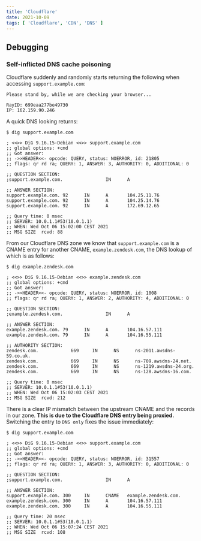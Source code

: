 ```yaml
---
title: 'Cloudflare'
date: 2021-10-09
tags: [ 'Cloudflare', 'CDN', 'DNS' ]
---
```


## Debugging

### Self-inflicted DNS cache poisoning

Cloudflare suddenly and randomly starts returning the following when accessing
`support.example.com`:

```
Please stand by, while we are checking your browser...

RayID: 699eaa277be49730
IP: 162.159.90.246
```

A quick DNS looking returns:

```
$ dig support.example.com

; <<>> DiG 9.16.15-Debian <<>> support.example.com
;; global options: +cmd
;; Got answer:
;; ->>HEADER<<- opcode: QUERY, status: NOERROR, id: 21805
;; flags: qr rd ra; QUERY: 1, ANSWER: 3, AUTHORITY: 0, ADDITIONAL: 0

;; QUESTION SECTION:
;support.example.com.                IN      A

;; ANSWER SECTION:
support.example.com. 92      IN      A       104.25.11.76
support.example.com. 92      IN      A       104.25.14.76
support.example.com. 92      IN      A       172.69.12.65

;; Query time: 0 msec
;; SERVER: 10.0.1.1#53(10.0.1.1)
;; WHEN: Wed Oct 06 15:02:00 CEST 2021
;; MSG SIZE  rcvd: 88
```

From our Cloudflare DNS zone we know that `support.example.com` is a CNAME entry
for another CNAME, `example.zendesk.com`, the DNS lookup of which is as follows:

```
$ dig example.zendesk.com

; <<>> DiG 9.16.15-Debian <<>> example.zendesk.com
;; global options: +cmd
;; Got answer:
;; ->>HEADER<<- opcode: QUERY, status: NOERROR, id: 1008
;; flags: qr rd ra; QUERY: 1, ANSWER: 2, AUTHORITY: 4, ADDITIONAL: 0

;; QUESTION SECTION:
;example.zendesk.com.                IN      A

;; ANSWER SECTION:
example.zendesk.com. 79      IN      A       104.16.57.111
example.zendesk.com. 79      IN      A       104.16.55.111

;; AUTHORITY SECTION:
zendesk.com.            669     IN      NS      ns-2011.awsdns-59.co.uk.
zendesk.com.            669     IN      NS      ns-709.awsdns-24.net.
zendesk.com.            669     IN      NS      ns-1219.awsdns-24.org.
zendesk.com.            669     IN      NS      ns-128.awsdns-16.com.

;; Query time: 0 msec
;; SERVER: 10.0.1.1#53(10.0.1.1)
;; WHEN: Wed Oct 06 15:02:03 CEST 2021
;; MSG SIZE  rcvd: 212
```

There is a clear IP mismatch between the upstream CNAME and the records in our
zone. **This is due to the Cloudflare DNS entry being proxied.**
Switching the entry to `DNS only` fixes the issue immediately:

```
$ dig support.example.com

; <<>> DiG 9.16.15-Debian <<>> support.example.com
;; global options: +cmd
;; Got answer:
;; ->>HEADER<<- opcode: QUERY, status: NOERROR, id: 31557
;; flags: qr rd ra; QUERY: 1, ANSWER: 3, AUTHORITY: 0, ADDITIONAL: 0

;; QUESTION SECTION:
;support.example.com.                IN      A

;; ANSWER SECTION:
support.example.com. 300     IN      CNAME   example.zendesk.com.
example.zendesk.com. 300     IN      A       104.16.57.111
example.zendesk.com. 300     IN      A       104.16.55.111

;; Query time: 20 msec
;; SERVER: 10.0.1.1#53(10.0.1.1)
;; WHEN: Wed Oct 06 15:07:24 CEST 2021
;; MSG SIZE  rcvd: 108
```
